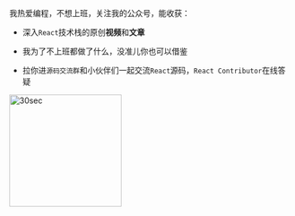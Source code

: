 我热爱编程，不想上班，关注我的公众号，能收获：

- 深入`React`技术栈的原创**视频**和**文章**

- 我为了不上班都做了什么，没准儿你也可以借鉴

- 拉你进`源码交流群`和小伙伴们一起交流`React`源码，`React Contributor`在线答疑

<img style="width: 200px;height:200px;" :src="$withBase('/img/qrcode-fe.jpg')" alt="30sec">